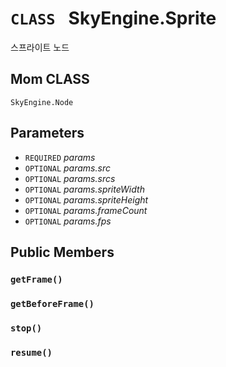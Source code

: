 # `CLASS ` SkyEngine.Sprite
스프라이트 노드

## Mom CLASS
`SkyEngine.Node`

## Parameters
* `REQUIRED` *params*
* `OPTIONAL` *params.src*
* `OPTIONAL` *params.srcs*
* `OPTIONAL` *params.spriteWidth*
* `OPTIONAL` *params.spriteHeight*
* `OPTIONAL` *params.frameCount*
* `OPTIONAL` *params.fps*

## Public Members

### `getFrame()`

### `getBeforeFrame()`

### `stop()`

### `resume()`
